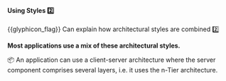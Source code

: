 <div id="title">

#### Using Styles :two:

</div>

<span id="prereqs"></span>

<span id="outcomes">{{glyphicon_flag}} Can explain how architectural styles are combined :two:</span>

<div id="body">

**Most applications use a mix of these architectural styles.**  

<tip-box> 

:package: An application can use a client-server architecture where the server component comprises several layers, i.e. it uses the n-Tier architecture.

<!-- TODO: add diagram -->

</tip-box>

</div>

<div id="extras">

<include src="exercises.md" />

</div>


</div>